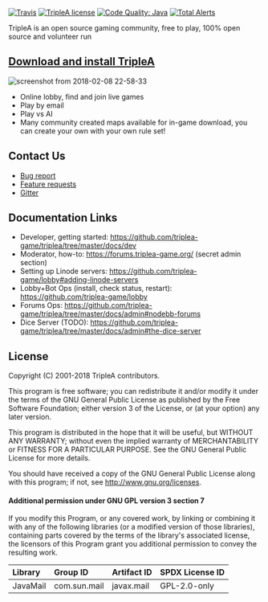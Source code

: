 [![Travis](https://img.shields.io/travis/triplea-game/triplea.svg?style=flat-square)](https://travis-ci.org/triplea-game/triplea)
[![TripleA license](https://img.shields.io/github/license/triplea-game/triplea.svg?style=flat-square)](https://github.com/triplea-game/triplea/blob/master/LICENSE)
[![Code Quality: Java](https://img.shields.io/lgtm/grade/java/g/triplea-game/triplea.svg?logo=lgtm&logoWidth=18)](https://lgtm.com/projects/g/triplea-game/triplea/context:java)
[![Total Alerts](https://img.shields.io/lgtm/alerts/g/triplea-game/triplea.svg?logo=lgtm&logoWidth=18)](https://lgtm.com/projects/g/triplea-game/triplea/alerts)

TripleA is an open source gaming community, free to play, 100% open source and volunteer run

## [Download and install TripleA](http://triplea-game.org/download/)

![screenshot from 2018-02-08 22-58-33](https://user-images.githubusercontent.com/12397753/36015523-a4e28a24-0d23-11e8-84c0-c4bd0ee19ce0.png)

- Online lobby, find and join live games
- Play by email
- Play vs AI
- Many community created maps available for in-game download, you can create your own with your own rule set!

## Contact Us
- [Bug report](https://github.com/triplea-game/triplea/issues/new)
- [Feature requests](https://forums.triplea-game.org/category/42/feature-requests-and-ideas)
- [Gitter](https://gitter.im/triplea-game/social)


## Documentation Links
- Developer, getting started: https://github.com/triplea-game/triplea/tree/master/docs/dev
- Moderator, how-to: https://forums.triplea-game.org/ (secret admin section)
- Setting up Linode servers: https://github.com/triplea-game/lobby#adding-linode-servers
- Lobby+Bot Ops (install, check status, restart): https://github.com/triplea-game/lobby
- Forums Ops: https://github.com/triplea-game/triplea/tree/master/docs/admin#nodebb-forums
- Dice Server (TODO): https://github.com/triplea-game/triplea/tree/master/docs/admin#the-dice-server



## License

Copyright (C) 2001-2018 TripleA contributors.

This program is free software; you can redistribute it and/or modify it under the terms of the GNU General Public License as published by the Free Software Foundation; either version 3 of the License, or (at your option) any later version.

This program is distributed in the hope that it will be useful, but WITHOUT ANY WARRANTY; without even the implied warranty of MERCHANTABILITY or FITNESS FOR A PARTICULAR PURPOSE. See the GNU General Public License for more details.

You should have received a copy of the GNU General Public License along with this program; if not, see http://www.gnu.org/licenses.

#### Additional permission under GNU GPL version 3 section 7

If you modify this Program, or any covered work, by linking or combining it with any of the following libraries (or a modified version of those libraries), containing parts covered by the terms of the library's associated license, the licensors of this Program grant you additional permission to convey the resulting work.

Library | Group ID | Artifact ID | SPDX License ID
:-- | :-- | :-- | :--
JavaMail | com.sun.mail | javax.mail | GPL-2.0-only
